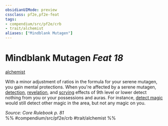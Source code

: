 ```yaml
---
obsidianUIMode: preview
cssclass: pf2e,pf2e-feat
tags:
- compendium/src/pf2e/crb
- trait/alchemist
aliases: ["Mindblank Mutagen"]
---
```

# Mindblank Mutagen  *Feat 18*  
[alchemist](../../Rules/traits/alchemist.md)  


With a minor adjustment of ratios in the formula for your serene mutagen, you gain mental protections. When you're affected by a serene mutagen, [detection](../../Rules/traits/detection.md), [revelation](../../Rules/traits/revelation.md), and [scrying](../../Rules/traits/scrying.md) effects of 9th level or lower detect nothing from you or your possessions and auras. For instance, [detect magic](../spells/detect-magic.md) would still detect other magic in the area, but not any magic on you.

*Source: Core Rulebook p. 81*  
%% #compendium/src/pf2e/crb #trait/alchemist %%